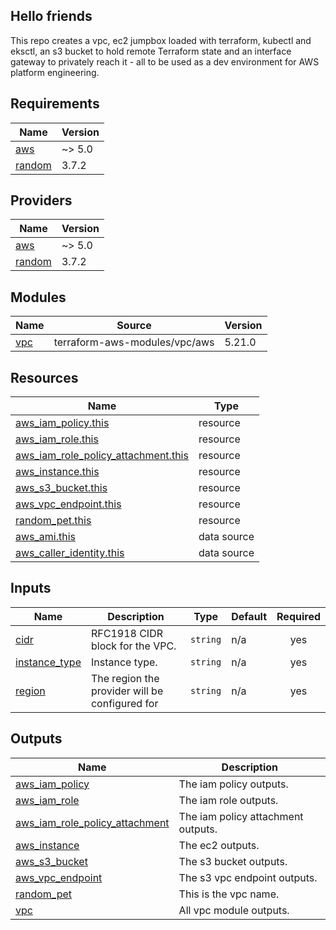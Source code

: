 ## Hello friends

This repo creates a vpc, ec2 jumpbox loaded with terraform, kubectl and eksctl, an s3 bucket to hold remote Terraform state and an interface gateway to privately reach it - all to be used as a dev environment for AWS platform engineering.

<!-- BEGIN_TF_DOCS -->
## Requirements

| Name | Version |
|------|---------|
| <a name="requirement_aws"></a> [aws](#requirement\_aws) | ~> 5.0 |
| <a name="requirement_random"></a> [random](#requirement\_random) | 3.7.2 |

## Providers

| Name | Version |
|------|---------|
| <a name="provider_aws"></a> [aws](#provider\_aws) | ~> 5.0 |
| <a name="provider_random"></a> [random](#provider\_random) | 3.7.2 |

## Modules

| Name | Source | Version |
|------|--------|---------|
| <a name="module_vpc"></a> [vpc](#module\_vpc) | terraform-aws-modules/vpc/aws | 5.21.0 |

## Resources

| Name | Type |
|------|------|
| [aws_iam_policy.this](https://registry.terraform.io/providers/hashicorp/aws/latest/docs/resources/iam_policy) | resource |
| [aws_iam_role.this](https://registry.terraform.io/providers/hashicorp/aws/latest/docs/resources/iam_role) | resource |
| [aws_iam_role_policy_attachment.this](https://registry.terraform.io/providers/hashicorp/aws/latest/docs/resources/iam_role_policy_attachment) | resource |
| [aws_instance.this](https://registry.terraform.io/providers/hashicorp/aws/latest/docs/resources/instance) | resource |
| [aws_s3_bucket.this](https://registry.terraform.io/providers/hashicorp/aws/latest/docs/resources/s3_bucket) | resource |
| [aws_vpc_endpoint.this](https://registry.terraform.io/providers/hashicorp/aws/latest/docs/resources/vpc_endpoint) | resource |
| [random_pet.this](https://registry.terraform.io/providers/hashicorp/random/3.7.2/docs/resources/pet) | resource |
| [aws_ami.this](https://registry.terraform.io/providers/hashicorp/aws/latest/docs/data-sources/ami) | data source |
| [aws_caller_identity.this](https://registry.terraform.io/providers/hashicorp/aws/latest/docs/data-sources/caller_identity) | data source |

## Inputs

| Name | Description | Type | Default | Required |
|------|-------------|------|---------|:--------:|
| <a name="input_cidr"></a> [cidr](#input\_cidr) | RFC1918 CIDR block for the VPC. | `string` | n/a | yes |
| <a name="input_instance_type"></a> [instance\_type](#input\_instance\_type) | Instance type. | `string` | n/a | yes |
| <a name="input_region"></a> [region](#input\_region) | The region the provider will be configured for | `string` | n/a | yes |

## Outputs

| Name | Description |
|------|-------------|
| <a name="output_aws_iam_policy"></a> [aws\_iam\_policy](#output\_aws\_iam\_policy) | The iam policy outputs. |
| <a name="output_aws_iam_role"></a> [aws\_iam\_role](#output\_aws\_iam\_role) | The iam role outputs. |
| <a name="output_aws_iam_role_policy_attachment"></a> [aws\_iam\_role\_policy\_attachment](#output\_aws\_iam\_role\_policy\_attachment) | The iam policy attachment outputs. |
| <a name="output_aws_instance"></a> [aws\_instance](#output\_aws\_instance) | The ec2 outputs. |
| <a name="output_aws_s3_bucket"></a> [aws\_s3\_bucket](#output\_aws\_s3\_bucket) | The s3 bucket outputs. |
| <a name="output_aws_vpc_endpoint"></a> [aws\_vpc\_endpoint](#output\_aws\_vpc\_endpoint) | The s3 vpc endpoint outputs. |
| <a name="output_random_pet"></a> [random\_pet](#output\_random\_pet) | This is the vpc name. |
| <a name="output_vpc"></a> [vpc](#output\_vpc) | All vpc module outputs. |
<!-- END_TF_DOCS -->